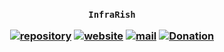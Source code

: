 <h3 align="center">

`InfraRish`

[![repository](https://img.shields.io/badge/repository-white)](https://github.com/infrarish/donation)
[![website](https://img.shields.io/badge/website-white)](https://infrarish.github.io/donation)
[![mail](https://img.shields.io/badge/mail-white)](mailto:infrarish@groups.outlook.com)
[![Donation](https://img.shields.io/badge/donation-white)](https://infrarish.github.io/donation)

</h3>